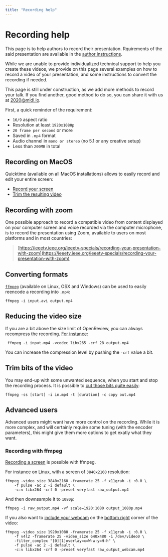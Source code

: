 ```yaml
---
title: "Recording help"
---
```


# Recording help

This page is to help authors to record their presentation. Rquirements of the said presentation are available in the [author instructions](author-instructions.html#video_instructions).

While we are unable to provide individualized technical support to help you create these videos, we provide on this page several examples on how to record a video of your presentation, and some instructions to convert the recording if needed.

This page is still under construction, as we add more methods to record your talk. If you find another, good method to do so, you can share it with us at [2020@midl.io](mailto:2020.midl.io).

First, a quick reminder of the requirement:

* `16/9` aspect ratio
* Resolution at least `1920x1080p`
* `20 frame per second` or more
* Saved in `.mp4` format
* Audio channel in `mono or stereo` (no 5.1 or any creative setup)
* Less than `200MB` in total

## Recording on MacOS
Quicktime (available on all MacOS installations) allows to easily record and edit your entire screen:

* [Record your screen](https://support.apple.com/en-us/HT208721)
* [Trim the resulting video](https://support.apple.com/guide/quicktime-player/trim-a-movie-or-clip-qtpf2115f6fd/mac)

## Recording with zoom
One possible approach to record a compatible video from content displayed on your computer screen and voice recorded via the computer microphone, is to record the presentation using Zoom, available to users on most platforms and in most countries:

> [https://ieeetv.ieee.org/ieeetv-specials/recording-your-presentation-with-zoom](https://ieeetv.ieee.org/ieeetv-specials/recording-your-presentation-with-zoom)


## Converting formats
[`ffmpeg`](https://ffmpeg.org/) (available on Linux, OSX and Windows) can be used to easily reencode a recording into `.mp4`:
<pre><code>ffmpeg -i input.avi output.mp4</code></pre>


## Reducing the video size
If you are a bit above the size limit of OpenReview, you can always recompress the recording. [For instance](https://unix.stackexchange.com/questions/28803/how-can-i-reduce-a-videos-size-with-ffmpeg):
<pre><code> ffmpeg -i input.mp4 -vcodec libx265 -crf 28 output.mp4</code></pre>
You can increase the compression level by pushing the `-crf` value a bit.


## Trim bits of the video
You may end-up with some unwanted sequence, when you start and stop the recording process. It is possible to [cut those bits quite easily](https://superuser.com/questions/377343/cut-part-from-video-file-from-start-position-to-end-position-with-ffmpeg):
<pre><code>ffmpeg -ss [start] -i in.mp4 -t [duration] -c copy out.mp4</code></pre>


## Advanced users
Advanced users might want have more control on the recording. While it is more complex, and will certainly require some tuning (with the encoder parameters), this might give them more options to get exatly what they want.

### Recording with ffmpeg
[Recording a screen](https://trac.ffmpeg.org/wiki/Capture/Desktop) is possible with ffmpeg.

For instance on Linux, with a screen of `3840x2160` resolution:

<pre><code>ffmpeg -video_size 3840x2160 -framerate 25 -f x11grab -i :0.0 \
	-f pulse -ac 2 -i default \
	-c:v libx264 -crf 0 -preset veryfast raw_output.mp4</code></pre>

And then downsample it to `1080p`:

<pre><code>ffmpeg -i raw_output.mp4 -vf scale=1920:1080 output_1080p.mp4</code></pre>

If you also want to [include your webcam](https://trac.ffmpeg.org/wiki/Capture/Webcam) on the [bottom right](https://superuser.com/questions/1432254/merge-x11grab-with-v4l2-into-single-output-file) corner of the video:

<pre><code>ffmpeg -video_size 1920x1080 -framerate 25 -f x11grab -i :0.0 \
	-f v4l2 -framerate 25 -video_size 640x480 -i /dev/video0 \
	-filter_complex "[0][1]overlay=x=W-w:y=H-h" \
	-f pulse -ac 2 -i default \
	-c:v libx264 -crf 0 -preset veryfast raw_output_webcam.mp4</code></pre>